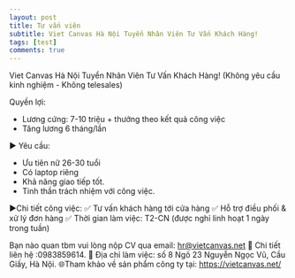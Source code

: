 ```yaml
---
layout: post
title: Tư vấn viên
subtitle: Viet Canvas Hà Nội Tuyển Nhân Viên Tư Vấn Khách Hàng!
tags: [test]
comments: true
---
```


Viet Canvas Hà Nội Tuyển Nhân Viên Tư Vấn Khách Hàng!
(Không yêu cầu kinh nghiệm - Không telesales)

Quyền lợi:
- Lương cứng: 7-10 triệu + thưởng theo kết quả công việc
- Tăng lương 6 tháng/lần

► Yêu cầu:
- Ưu tiên nữ 26-30 tuổi
- Có laptop riêng
- Khả năng giao tiếp tốt.
- Tinh thần trách nhiệm với công việc.

►Chi tiết công việc: 
✅ Tư vấn khách hàng tới cửa hàng
✅ Hỗ trợ điều phối & xử lý đơn hàng
✅ Thời gian làm việc: T2-CN (được nghỉ linh hoạt 1 ngày trong tuần)

Bạn nào quan tbm vui lòng nộp CV qua email: hr@vietcanvas.net
📲 Chi tiết liên hệ :0983859614.
🎯 Địa chỉ làm việc: số 8 Ngõ 23 Nguyễn Ngọc Vũ, Cầu Giấy, Hà Nội.
🌐Tham khảo về sản phẩm công ty tại: https://vietcanvas.net/